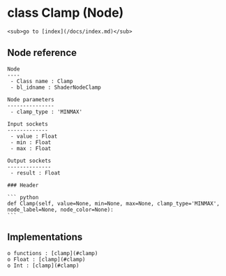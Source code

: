 # class Clamp (Node)

    <sub>go to [index](/docs/index.md)</sub>
    
## Node reference

    Node
    ----
     - Class name : Clamp
     - bl_idname : ShaderNodeClamp
    
    Node parameters
    ---------------
     - clamp_type : 'MINMAX'
    
    Input sockets
    -------------
     - value : Float
     - min : Float
     - max : Float
    
    Output sockets
    --------------
     - result : Float
    
    ### Header

    ``` python
    def Clamp(self, value=None, min=None, max=None, clamp_type='MINMAX', node_label=None, node_color=None):
    ```
    
## Implementations

    o functions : [clamp](#clamp)
    o Float : [clamp](#clamp) 
    o Int : [clamp](#clamp) 
    
    